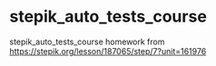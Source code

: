 # stepik_auto_tests_course
stepik_auto_tests_course homework
from https://stepik.org/lesson/187065/step/7?unit=161976

